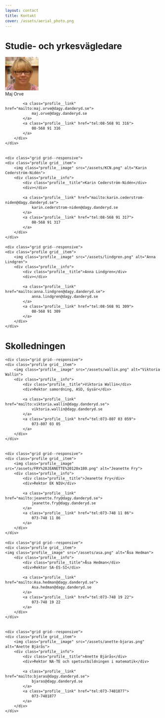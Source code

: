 ```yaml
---
layout: contact
title: Kontakt
cover: /assets/aerial_photo.png
---
```


# Studie- och yrkesvägledare

<div class="grid grid--responsive">
	<div class="profile grid__item">
		<img class="profile__image" src="/assets/orve.png" alt="Maj Orve">
		<div class="profile__info">
			<div class="profile__title">Maj Orve</div>
			<div></div>

			<a class="profile__link" href="mailto:maj.orve@dagy.danderyd.se">
				maj.orve@dagy.danderyd.se
			</a>
			<a class="profile__link" href="tel:08-568 91 316">
				08-568 91 316
			</a>
		</div>
	</div>


	<div class="grid grid--responsive">
	<div class="profile grid__item">
		<img class="profile__image" src="/assets/KCN.png" alt="Karin Cederström-Nidén">
		<div class="profile__info">
			<div class="profile__title">Karin Cederström-Nidén</div>
			<div></div>

			<a class="profile__link" href="mailto:karin.cederstrom-niden@dagy.danderyd.se">
				karin.cederstrom-niden@dagy.danderyd.se
			</a>
			<a class="profile__link" href="tel:08-568 91 317">
				08-568 91 317
			</a>
		</div>
	</div>

	<div class="grid grid--responsive">
	<div class="profile grid__item">
		<img class="profile__image" src="/assets/lindgren.png" alt="Anna Lindgren">
		<div class="profile__info">
			<div class="profile__title">Anna Lindgren</div>
			<div></div>

			<a class="profile__link" href="mailto:anna.lindgren@dagy.danderyd.se">
				anna.lindgren@dagy.danderyd.se
			</a>
			<a class="profile__link" href="tel:08-568 91 309">
				08-568 91 309
			</a>
		</div>
	</div>

# Skolledningen

	<div class="grid grid--responsive">
	<div class="profile grid__item">
		<img class="profile__image" src="/assets/wallin.png" alt="Viktoria Wallin">
		<div class="profile__info">
			<div class="profile__title">Viktoria Wallin</div>
			<div>Rektor samordning, ASD, Gysär</div>

			<a class="profile__link" href="mailto:viktoria.wallin@dagy.danderyd.se">
				viktoria.wallin@dagy.danderyd.se
			</a>
			<a class="profile__link" href="tel:073-807 03 059">
				073-807 03 05
			</a>
		</div>
	</div>


	<div class="grid grid--responsive">
	<div class="profile grid__item">
		<img class="profile__image" src="/assets/FRY%20JEANETTE%20120x180.png" alt="Jeanette Fry">
		<div class="profile__info">
			<div class="profile__title">Jeanette Fry</div>
			<div>Rektor EK NIU</div>

			<a class="profile__link" href="mailto:jeanette.fry@dagy.danderyd.se">
				jeanette.fry@dagy.danderyd.se
			</a>
			<a class="profile__link" href="tel:073-748 11 86">
				073-748 11 86
			</a>
		</div>
	</div>

	<div class="grid grid--responsive">
	<div class="profile grid__item">
	<img class="profile__image" src="/assets/asa.png" alt="Åsa Hedman">
		<div class="profile__info">
			<div class="profile__title">Åsa Hedman</div>
			<div>Rektor SA-ES-SI</div>

			<a class="profile__link" href="mailto:Asa.hedman@dagy.danderyd.se">
				Asa.hedman@dagy.danderyd.se
			</a>
			<a class="profile__link" href="tel:073-748 19 22">
				073-748 19 22
			</a>
		</div>
	</div>


	<div class="grid grid--responsive">
	<div class="profile grid__item">
		<img class="profile__image" src="/assets/anette-bjaras.png" alt="Anette Bjärås">
		<div class="profile__info">
			<div class="profile__title">Anette Bjärås</div>
			<div>Rektor NA-TE och spetsutbildningen i matematik</div>

			<a class="profile__link" href="mailto:bjaras@dagy.danderyd.se">
				bjaras@dagy.danderyd.se
			</a>
			<a class="profile__link" href="tel:073-7481877">
				073-7481877
			</a>
		</div>
	</div>
